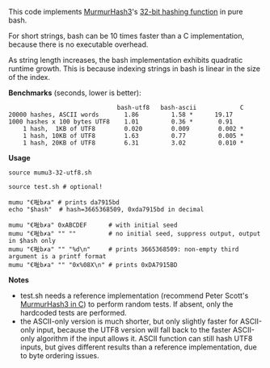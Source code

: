 This code implements [MurmurHash3](https://github.com/aappleby/smhasher/wiki/MurmurHash3)'s [32-bit hashing function](https://github.com/aappleby/smhasher/blob/master/src/MurmurHash3.cpp#L94) in pure bash.  

For short strings, bash can be 10 times faster than a C implementation, because there is no executable overhead.

As string length increases, the bash implementation exhibits quadratic runtime growth.  This is because indexing strings in bash is linear in the size of the index.

**Benchmarks** (seconds, lower is better):
```
                              bash-utf8   bash-ascii            C
20000 hashes, ASCII words       1.86         1.58 *      19.17
1000 hashes x 100 bytes UTF8    1.01         0.36 *       0.91
    1 hash,  1KB of UTF8        0.020        0.009        0.002 *        
    1 hash, 10KB of UTF8        1.63         0.77         0.005 *
    1 hash, 20KB of UTF8        6.31         3.02         0.010 *
```

**Usage**
```
source mumu3-32-utf8.sh

source test.sh # optional!

mumu "€𠳏b✗a" # prints da7915bd
echo "$hash"  # hash=3665368509, 0xda7915bd in decimal

mumu "€𠳏b✗a" 0xABCDEF      # with initial seed
mumu "€𠳏b✗a" "" ""         # no initial seed, suppress output, output in $hash only
mumu "€𠳏b✗a" "" "%d\n"     # prints 3665368509: non-empty third argument is a printf format
mumu "€𠳏b✗a" "" "0x%08X\n" # prints 0xDA7915BD
```

**Notes**

- test.sh needs a reference implementation (recommend Peter Scott's [MurmurHash3 in C](https://github.com/PeterScott/murmur3)) to perform random tests.  If absent, only the hardcoded tests are performed.
- the ASCII-only version is much shorter, but only slightly faster for ASCII-only input, because the UTF8 version will fall back to the faster ASCII-only algorithm if the input allows it.  ASCII function can still hash UTF8 inputs, but gives different results than a reference implementation, due to byte ordering issues.
